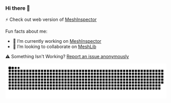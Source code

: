 ### Hi there 👋

⚡ Check out web version of [MeshInspector](https://demo.meshinspector.com/)

Fun facts about me:
- 🔭 I’m currently working on [MeshInspector](https://github.com/MeshInspector/MeshInspectorReleases)
- 👯 I’m looking to collaborate on [MeshLib](https://github.com/MeshInspector/MeshLib)

:warning: Something Isn't Working? [Report an issue anonymously](https://meshinspector.github.io/ReportIssue/)

![Github snake](https://github.com/meshinspector-bot/meshinspector-bot/blob/output/github-contribution-grid-snake.svg)
<!--
**meshinspector-bot/meshinspector-bot** is a ✨ _special_ ✨ repository because its `README.md` (this file) appears on your GitHub profile.

Here are some ideas to get you started:


- 🌱 I’m currently learning ...

- 🤔 I’m looking for help with ...
- 💬 Ask me about ...
- 📫 How to reach me: ...
- 😄 Pronouns: ...
- ⚡ Fun fact: ...
-->
